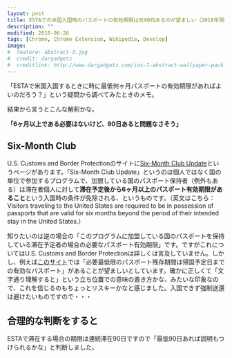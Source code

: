 ```yaml
---
layout: post
title: ESTAでの米国入国時のパスポートの有効期限は先90日あるのが望ましい（2018年現在）
description: ""
modified: 2018-06-26
tags: [Chrome, Chrome Extension, Wikipedia, Develop]
image:
#  feature: abstract-3.jpg
#  credit: dargadgetz
#  creditlink: http://www.dargadgetz.com/ios-7-abstract-wallpaper-pack-for-iphone-5-and-ipod-touch-retina/
---
```


<div> </div>

「ESTAで米国入国するときに時に最低何ヶ月パスポートの有効期限があればよいのだろう？」という疑問から調べてみたときのメモ。

結果から言うとこんな解釈かな。

**「6ヶ月以上である必要はないけど、90日あると問題なさそう」**

## Six-Month Club
U.S. Customs and Border Protectionのサイトに[Six-Month Club Update](https://www.cbp.gov/document/bulletins/six-month-club-update)というページがあります。「Six-Month Club Update」というのは個人ではなく国の単位で参加するプログラムで、加盟している国のパスポート保持者（例外もある）は滞在者個人に対して**滞在予定後から6ヶ月以上のパスポート有効期限があること**という入国時の条件が免除される、というものです。（英文はこちら：Visitors traveling to the United States are required to be in possession of passports that are valid for six months beyond the period of their intended stay in the United States.）

知りたいのは逆の場合の「このプログラムに加盟している国のパスポートを保持している滞在予定者の場合の必要なパスポート有効期限」です。ですがこれについてはU.S. Customs and Border Protectionは詳しくは言及していません。しかし、例えば[このサイト](https://esta.asia/passport-zanzon.php)では「必要最低限のパスポート残存期間は帰国予定日までの有効なパスポート」があることが望ましいとしています。確かに正しくて「文字通り理解すると」という立ち位置での意味の書き方かな、みたいな印象なので、これを信じるのもちょっとリスキーかなと感じました。入国できず強制送還は避けたいものですので・・・

## 合理的な判断をすると
ESTAで滞在する場合の期限は連続滞在90日ですので「最低90日あれば説明もつけられるかな」と判断しました。
